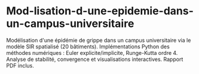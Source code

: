 # Mod-lisation-d-une-epidemie-dans-un-campus-universitaire
Modélisation d'une épidémie de grippe dans un campus universitaire via le modèle SIR spatialisé (20 bâtiments). Implémentations Python des méthodes numériques : Euler explicite/implicite, Runge-Kutta ordre 4. Analyse de stabilité, convergence et visualisations interactives. Rapport PDF inclus.
